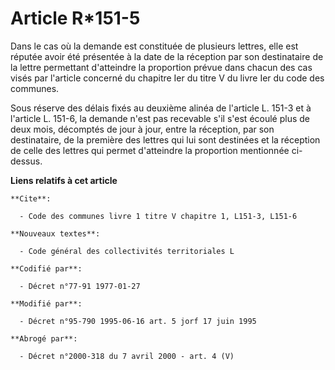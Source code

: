 # Article R*151-5

Dans le cas où la demande est constituée de plusieurs lettres, elle est réputée avoir été présentée à la date de la réception
par son destinataire de la lettre permettant d'atteindre la proportion prévue dans chacun des cas visés par l'article
concerné du chapitre Ier du titre V du livre Ier du code des communes.

Sous réserve des délais fixés au deuxième alinéa de l'article L. 151-3 et à l'article L. 151-6, la demande n'est pas
recevable s'il s'est écoulé plus de deux mois, décomptés de jour à jour, entre la réception, par son destinataire, de la
première des lettres qui lui sont destinées et la réception de celle des lettres qui permet d'atteindre la proportion
mentionnée ci-dessus.

**Liens relatifs à cet article**

	**Cite**:

	  - Code des communes livre 1 titre V chapitre 1, L151-3, L151-6

	**Nouveaux textes**:

	  - Code général des collectivités territoriales L

	**Codifié par**:

	  - Décret n°77-91 1977-01-27

	**Modifié par**:

	  - Décret n°95-790 1995-06-16 art. 5 jorf 17 juin 1995

	**Abrogé par**:

	  - Décret n°2000-318 du 7 avril 2000 - art. 4 (V)
